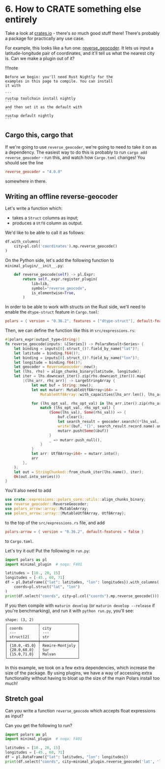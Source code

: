 # 6. How to CRATE something else entirely

Take a look at [crates.io](https://crates.io/) - there's _so_ much good stuff there!
There's probably a package for practically any use case.

For example, this looks like a fun one: [reverse_geocoder](https://crates.io/crates/reverse_geocoder).
It lets us input a latitude-longitude pair of coordinates, and it'll tell us what the nearest
city is. Can we make a plugin out of it?

!!!note

    Before we begin: you'll need Rust Nightly for the
    examples in this page to compile. You can install
    it with

    ```
    rustup toolchain install nightly
    ```
    and then set it as the default with
    ```
    rustup default nightly
    ```

## Cargo this, cargo that

If we're going to use `reverse_geocoder`, we're going to need to take it on as a dependency.
The easiest way to do this is probably to run `cargo add reverse_geocoder` - run this, and
watch how `Cargo.toml` changes!
You should see the line
```toml
reverse_geocoder = "4.0.0"
```
somewhere in there.

## Writing an offline reverse-geocoder

Let's write a function which:

- takes a `Struct` columns as input;
- produces a `Utf8` column as output.

We'd like to be able to call it as follows:

```python
df.with_columns(
    city=pl.col('coordinates').mp.reverse_geocode()
)
```

On the Python side, let's add the following function to `minimal_plugin/__init__.py`:

```python
    def reverse_geocode(self) -> pl.Expr:
        return self._expr.register_plugin(
            lib=lib,
            symbol="reverse_geocode",
            is_elementwise=True,
        )
```

In order to be able to work with structs on the Rust side, we'll need to enable
the `dtype-struct` feature in `Cargo.toml`:
```toml
polars = { version = "0.36.2", features = ["dtype-struct"], default-features = false }
```

Then, we can define the function like this in `src/expressions.rs`:

```Rust
#[polars_expr(output_type=String)]
fn reverse_geocode(inputs: &[Series]) -> PolarsResult<Series> {
    let binding = inputs[0].struct_()?.field_by_name("lat")?;
    let latitude = binding.f64()?;
    let binding = inputs[0].struct_()?.field_by_name("lon")?;
    let longitude = binding.f64()?;
    let geocoder = ReverseGeocoder::new();
    let (lhs, rhs) = align_chunks_binary(latitude, longitude);
    let iter = lhs.downcast_iter().zip(rhs.downcast_iter()).map(
        |(lhs_arr, rhs_arr)| -> LargeStringArray {
            let mut buf = String::new();
            let mut mutarr: MutableUtf8Array<i64> =
                MutableUtf8Array::with_capacities(lhs_arr.len(), lhs_arr.len() * 20);

            for (lhs_opt_val, rhs_opt_val) in lhs_arr.iter().zip(rhs_arr.iter()) {
                match (lhs_opt_val, rhs_opt_val) {
                    (Some(lhs_val), Some(rhs_val)) => {
                        buf.clear();
                        let search_result = geocoder.search((*lhs_val, *rhs_val));
                        write!(buf, "{}", search_result.record.name).unwrap();
                        mutarr.push(Some(&buf))
                    }
                    _ => mutarr.push_null(),
                }
            }
            let arr: Utf8Array<i64> = mutarr.into();
            arr
        },
    );
    let out = StringChunked::from_chunk_iter(lhs.name(), iter);
    Ok(out.into_series())
}
```
You'll also need to add
```Rust
use crate::expressions::polars_core::utils::align_chunks_binary;
use reverse_geocoder::ReverseGeocoder;
use polars_arrow::array::MutableArray;
use polars_arrow::array::{MutableUtf8Array, Utf8Array};
```
to the top of the `src/expressions.rs` file, and add
```toml
polars-arrow = { version = "0.36.2", default-features = false }
```
to `Cargo.toml`.

Let's try it out! Put the following in `run.py`:
```python
import polars as pl
import minimal_plugin  # noqa: F401

latitudes = [10., 20, 15]
longitudes = [-45., 60, 71]
df = pl.DataFrame({"lat": latitudes, "lon": longitudes}).with_columns(
    coords=pl.struct("lat", "lon")
)
print(df.select("coords", city=pl.col("coords").mp.reverse_geocode()))
```

If you then compile with `maturin develop` (or `maturin develop --release`
if you're benchmarking), and run it with `python run.py`, you'll see:
```
shape: (3, 2)
┌──────────────┬─────────────────┐
│ coords       ┆ city            │
│ ---          ┆ ---             │
│ struct[2]    ┆ str             │
╞══════════════╪═════════════════╡
│ {10.0,-45.0} ┆ Remire-Montjoly │
│ {20.0,60.0}  ┆ Sur             │
│ {15.0,71.0}  ┆ Malvan          │
└──────────────┴─────────────────┘
```

In this example, we took on a few extra dependencies, which increase
the size of the package. By using plugins, we have a way of accessing
extra functionality without having to bloat up the size of the main
Polars install too much!

## Stretch goal

Can you write a function `reverse_geocode` which accepts float expressions as input?

Can you get the following to run?
```python
import polars as pl
import minimal_plugin  # noqa: F401

latitudes = [10., 20, 15]
longitudes = [-45., 60, 71]
df = pl.DataFrame({"lat": latitudes, "lon": longitudes})
print(df.select("coords", city=minimal_plugin.reverse_geocode('lat', 'lon')))
```
